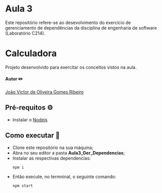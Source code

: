# Aula 3

Este repositório refere-se ao desevolvimento do exercício de gerenciamento de dependências da disciplina de engenharia de software (Laboratório C214).

# Calculadora

Projeto desenvolvido para exercitar os conceitos vistos na aula.

<h4 align="left"> 
	Autor ✏️
</h4>

<p align="left">
 <a href="https://github.com/jvoliveirag">João Victor de Oliveira Gomes Ribeiro</a> 
</p>

## Pré-requitos ⚙️

- Instalar o [Nodejs](https://nodejs.org/en/)

## Como executar 🚀

- Clone este repositório na sua máquina;
- Abra no seu editor a pasta **Aula3_Ger_Dependencias**;
- Instalar as respectivas dependencias:
  ```
  npm i
  ```
- Então execute, no termninal, o seguinte comando:
  ```
  npm start
  ```
